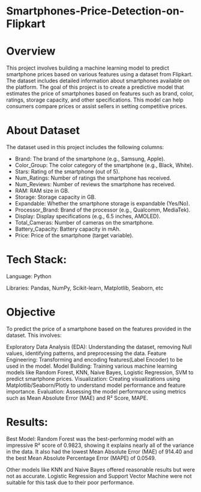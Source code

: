 # Smartphones-Price-Detection-on-Flipkart


# Overview
This project involves building a machine learning model to predict smartphone prices based on various features using a dataset from Flipkart. The dataset includes detailed information about smartphones available on the platform.
The goal of this project is to create a predictive model that estimates the price of smartphones based on features such as brand, color, ratings, storage capacity, and other specifications. This model can help consumers compare prices or assist sellers in setting competitive prices.

# About Dataset
The dataset used in this project includes the following columns:
* Brand: The brand of the smartphone (e.g., Samsung, Apple).
* Color_Group: The color category of the smartphone (e.g., Black, White).
* Stars: Rating of the smartphone (out of 5).
* Num_Ratings: Number of ratings the smartphone has received.
* Num_Reviews: Number of reviews the smartphone has received.
* RAM: RAM size in GB.
* Storage: Storage capacity in GB.
* Expandable: Whether the smartphone storage is expandable (Yes/No).
* Processor_Brand: Brand of the processor (e.g., Qualcomm, MediaTek).
* Display: Display specifications (e.g., 6.5 inches, AMOLED).
* Total_Cameras: Number of cameras on the smartphone.
* Battery_Capacity: Battery capacity in mAh.
* Price: Price of the smartphone (target variable).

# Tech Stack:
Language: Python

Libraries: Pandas, NumPy, Scikit-learn, Matplotlib, Seaborn, etc


#  Objective
To predict the price of a smartphone based on the features provided in the dataset. This involves:

Exploratory Data Analysis (EDA): Understanding the dataset, removing Null values, identifying patterns, and preprocessing the data.
Feature Engineering: Transforming and encoding features(Label Encoder) to be used in the model.
Model Building: Training various machine learning models like Random Forest, KNN, Naive Bayes, Logistic Regression, SVM to predict smartphone prices.
Visualization: Creating visualizations using Matplotlib/Seaborn/Plotly to understand model performance and feature importance.
Evaluation: Assessing the model performance using metrics such as Mean Absolute Error (MAE) and R² Score, MAPE.

# Results:
Best Model: Random Forest was the best-performing model with an impressive R² score of 0.9823, showing it explains nearly all of the variance in the data. It also had the lowest Mean Absolute Error (MAE) of 914.40 and the best Mean Absolute Percentage Error (MAPE) of 0.0549.

Other models like KNN and Naive Bayes offered reasonable results but were not as accurate. Logistic Regression and Support Vector Machine were not suitable for this task due to their poor performance.
